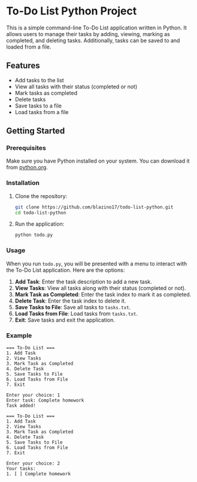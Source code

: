 # To-Do List Python Project

This is a simple command-line To-Do List application written in Python.
It allows users to manage their tasks by adding, viewing, marking as completed, and deleting tasks. Additionally, tasks can be saved to and loaded from a file.

## Features

- Add tasks to the list
- View all tasks with their status (completed or not)
- Mark tasks as completed
- Delete tasks
- Save tasks to a file
- Load tasks from a file

## Getting Started

### Prerequisites

Make sure you have Python installed on your system. You can download it from [python.org](https://www.python.org/).

### Installation

1. Clone the repository:

    ```bash
    git clone https://github.com/blazino17/todo-list-python.git
    cd todo-list-python
    ```

2. Run the application:

    ```bash
    python todo.py
    ```

### Usage

When you run `todo.py`, you will be presented with a menu to interact with the To-Do List application. Here are the options:

1. **Add Task**: Enter the task description to add a new task.
2. **View Tasks**: View all tasks along with their status (completed or not).
3. **Mark Task as Completed**: Enter the task index to mark it as completed.
4. **Delete Task**: Enter the task index to delete it.
5. **Save Tasks to File**: Save all tasks to `tasks.txt`.
6. **Load Tasks from File**: Load tasks from `tasks.txt`.
7. **Exit**: Save tasks and exit the application.

### Example

```plaintext
=== To-Do List ===
1. Add Task
2. View Tasks
3. Mark Task as Completed
4. Delete Task
5. Save Tasks to File
6. Load Tasks from File
7. Exit

Enter your choice: 1
Enter task: Complete homework
Task added!

=== To-Do List ===
1. Add Task
2. View Tasks
3. Mark Task as Completed
4. Delete Task
5. Save Tasks to File
6. Load Tasks from File
7. Exit

Enter your choice: 2
Your tasks:
1. [ ] Complete homework
